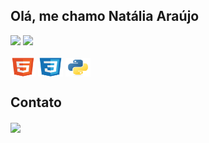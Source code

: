 <h2> Olá, me chamo Natália Araújo </h2>

<div style="display: inline_block">
<img height="150em" src="https://github-readme-stats.vercel.app/api?username=nataliarauj&theme=dracula&show_icons=true"/>
<img height="150em" src="https://github-readme-stats.vercel.app/api/top-langs/?username=nataliarauj&theme=dracula&layout=compact"/>
</div>


<div style="display: inline_block"><br>

  <img align="center" alt="HTML" height="30" width="40" src="https://raw.githubusercontent.com/devicons/devicon/master/icons/html5/html5-original.svg">
  <img align="center" alt="CSS" height="30" width="40" src="https://raw.githubusercontent.com/devicons/devicon/master/icons/css3/css3-original.svg">
  <img align="center" alt="Python" height="30" width="40" src="https://raw.githubusercontent.com/devicons/devicon/master/icons/python/python-original.svg">
</div>

<h2> Contato </h2>
<div>
<a href="https://www.linkedin.com/in/nataliarauj/">
<img src="https://cdn.jsdelivr.net/gh/devicons/devicon/icons/linkedin/linkedin-original.svg" align="center" heigth="50" width="60" > </img>
</div>  

</a>
